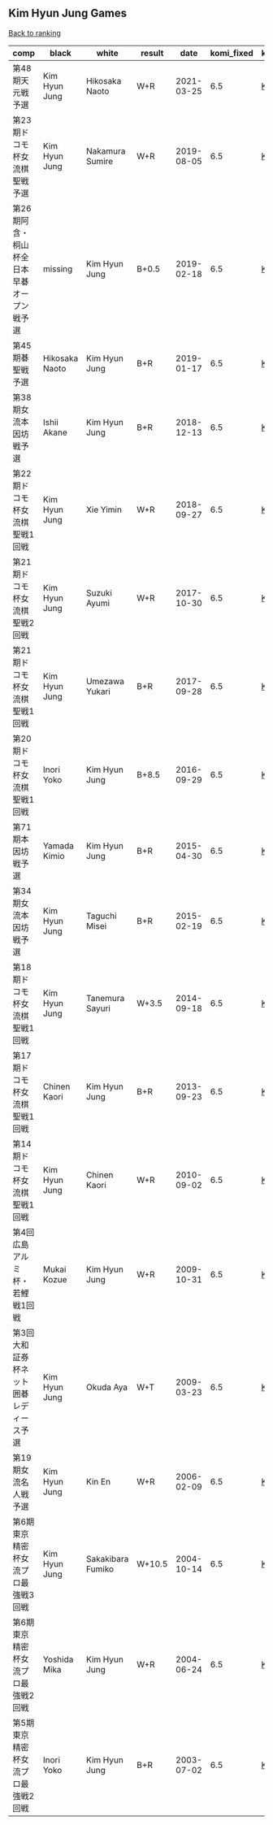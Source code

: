 ## Kim Hyun Jung Games

[Back to ranking](../../index.md)




| **comp** | **black** | **white** | **result** | **date** | **komi_fixed** | **kifu** | 
| --- | --- | --- | --- | --- | --- | --- |
| 第48期天元戦予選 | Kim Hyun Jung | Hikosaka Naoto | W+R | 2021-03-25 | 6.5 | [Kifu](https://kifudepot.net/kifucontents.php?id=SHMjRNaVCXmF%2Bq6hbrWX5Q%3D%3D) | 
| 第23期ドコモ杯女流棋聖戦予選 | Kim Hyun Jung | Nakamura Sumire | W+R | 2019-08-05 | 6.5 | [Kifu](https://kifudepot.net/kifucontents.php?id=ZoUBYcHMhvtI7tuFJde%2Buw%3D%3D) | 
| 第26期阿含・桐山杯全日本早碁オープン戦予選 | missing | Kim Hyun Jung | B+0.5 | 2019-02-18 | 6.5 | [Kifu](https://kifudepot.net/kifucontents.php?id=QGjBRFWgn4qRq4imraErlQ%3D%3D) | 
| 第45期碁聖戦予選 | Hikosaka Naoto | Kim Hyun Jung | B+R | 2019-01-17 | 6.5 | [Kifu](https://kifudepot.net/kifucontents.php?id=I4KIqRo7ga2QKw8tRuizdw%3D%3D) | 
| 第38期女流本因坊戦予選 | Ishii Akane | Kim Hyun Jung | B+R | 2018-12-13 | 6.5 | [Kifu](https://kifudepot.net/kifucontents.php?id=e8WwvQyvEyCOyXiGP143Bw%3D%3D) | 
| 第22期ドコモ杯女流棋聖戦1回戦 | Kim Hyun Jung | Xie Yimin | W+R | 2018-09-27 | 6.5 | [Kifu](https://kifudepot.net/kifucontents.php?id=VNUmw7AOmbYqGrYEoKTbrQ%3D%3D) | 
| 第21期ドコモ杯女流棋聖戦2回戦 | Kim Hyun Jung | Suzuki Ayumi | W+R | 2017-10-30 | 6.5 | [Kifu](https://kifudepot.net/kifucontents.php?id=K5e%2BOFwpCtYSakuFcF4flg%3D%3D) | 
| 第21期ドコモ杯女流棋聖戦1回戦 | Kim Hyun Jung | Umezawa Yukari | B+R | 2017-09-28 | 6.5 | [Kifu](https://kifudepot.net/kifucontents.php?id=dV6AEac0tGSphx0qxVNM5Q%3D%3D) | 
| 第20期ドコモ杯女流棋聖戦1回戦 | Inori Yoko | Kim Hyun Jung | B+8.5 | 2016-09-29 | 6.5 | [Kifu](https://kifudepot.net/kifucontents.php?id=To7z7G5Q9X7Q%2BtUl48D0Ag%3D%3D) | 
| 第71期本因坊戦予選 | Yamada Kimio | Kim Hyun Jung | B+R | 2015-04-30 | 6.5 | [Kifu](https://kifudepot.net/kifucontents.php?id=aaFUSTVFaI9n3Zmwfsv14g%3D%3D) | 
| 第34期女流本因坊戦予選 | Kim Hyun Jung | Taguchi Misei | B+R | 2015-02-19 | 6.5 | [Kifu](https://kifudepot.net/kifucontents.php?id=QarjYjNvS2%2FV4ITGnVLkFg%3D%3D) | 
| 第18期ドコモ杯女流棋聖戦1回戦 | Kim Hyun Jung | Tanemura Sayuri | W+3.5 | 2014-09-18 | 6.5 | [Kifu](https://kifudepot.net/kifucontents.php?id=tFDmj0nfFRV31VbDKdNhIA%3D%3D) | 
| 第17期ドコモ杯女流棋聖戦1回戦 | Chinen Kaori | Kim Hyun Jung | B+R | 2013-09-23 | 6.5 | [Kifu](https://kifudepot.net/kifucontents.php?id=zLx81B9vGKT3oevETjf1CA%3D%3D) | 
| 第14期ドコモ杯女流棋聖戦1回戦 | Kim Hyun Jung | Chinen Kaori | W+R | 2010-09-02 | 6.5 | [Kifu](https://kifudepot.net/kifucontents.php?id=I8mpV2YlexLfyuP1N%2FUktQ%3D%3D) | 
| 第4回広島アルミ杯・若鯉戦1回戦 | Mukai Kozue | Kim Hyun Jung | W+R | 2009-10-31 | 6.5 | [Kifu](https://kifudepot.net/kifucontents.php?id=y66Qn8Mdf0LyvMM%2FkfM%2BPw%3D%3D) | 
| 第3回大和証券杯ネット囲碁レディース予選 | Kim Hyun Jung | Okuda Aya | W+T | 2009-03-23 | 6.5 | [Kifu](https://kifudepot.net/kifucontents.php?id=6sv%2B0TgERCkNC6CMPaeAGg%3D%3D) | 
| 第19期女流名人戦予選 | Kim Hyun Jung | Kin En | W+R | 2006-02-09 | 6.5 | [Kifu](https://kifudepot.net/kifucontents.php?id=ktivILUHFN%2Fzm30hjgbaog%3D%3D) | 
| 第6期東京精密杯女流プロ最強戦3回戦 | Kim Hyun Jung | Sakakibara Fumiko | W+10.5 | 2004-10-14 | 6.5 | [Kifu](https://kifudepot.net/kifucontents.php?id=Pxmr8PYiCkX0VJ7tvsGKUg%3D%3D) | 
| 第6期東京精密杯女流プロ最強戦2回戦 | Yoshida Mika | Kim Hyun Jung | W+R | 2004-06-24 | 6.5 | [Kifu](https://kifudepot.net/kifucontents.php?id=HkhYHvjF7AHombQMXCUYlA%3D%3D) | 
| 第5期東京精密杯女流プロ最強戦2回戦 | Inori Yoko | Kim Hyun Jung | B+R | 2003-07-02 | 6.5 | [Kifu](https://kifudepot.net/kifucontents.php?id=aqQaaYyNUkUtggeRlRVcCQ%3D%3D) |




